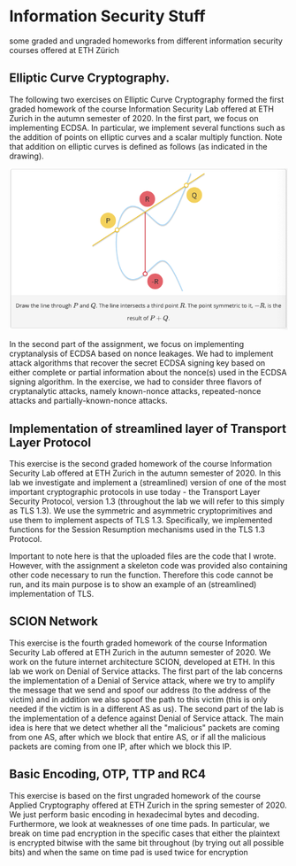 # Information Security Stuff  
some graded and ungraded homeworks from different information security courses offered at ETH Zürich 

## Elliptic Curve Cryptography.
The following two exercises on Elliptic Curve Cryptography formed the first graded homework of the course Information Security Lab offered at ETH Zurich in the autumn semester of 2020. In the first part, we focus on implementing ECDSA. In particular, we implement several functions such as the addition of points on elliptic curves and a scalar multiply function. Note that addition on elliptic curves is defined as follows (as indicated in the drawing).

![](./geometric_addition_points_elliptic_curve.png)

In the second part of the assignment, we focus on implementing cryptanalysis of ECDSA based on nonce leakages. We had to implement attack algorithms that recover the secret ECDSA signing key based on either complete or partial information about the nonce(s) used in the ECDSA signing algorithm. In the exercise, we had to consider three flavors of cryptanalytic attacks, namely known-nonce attacks, repeated-nonce attacks and partially-known-nonce attacks. 

## Implementation of streamlined layer of Transport Layer Protocol 
This exercise is the second graded homework of the course Information Security Lab offered at ETH Zurich in the autumn semester of 2020. In this lab we investigate and implement a (streamlined) version of one of the most important cryptographic protocols in use today - the Transport Layer Security Protocol, version 1.3 (throughout the lab we will refer to this simply as TLS 1.3). We use the symmetric and asymmetric cryptoprimitives and use them to implement aspects of TLS 1.3. Specifically, we implemented functions for the Session Resumption mechanisms used in the TLS 1.3 Protocol.

Important to note here is that the uploaded files are the code that I wrote. However, with the assignment a skeleton code was provided also containing other code necessary to run the function. Therefore this code cannot be run, and its main purpose is to show an example of an (streamlined) implementation of TLS. 

## SCION Network
This exercise is the fourth graded homework of the course Information Security Lab offered at ETH Zurich in the autumn semester of 2020. We work on the future internet architecture SCION, developed at ETH. In this lab we work on Denial of Service attacks. The first part of the lab concerns the implementation of a Denial of Service attack, where we try to amplify the message that we send and spoof our address (to the address of the victim) and in addition we also spoof the path to this victim (this is only needed if the victim is in a different AS as us). The second part of the lab is the implementation of a defence against Denial of Service attack. The main idea is here that we detect whether all the "malicious" packets are coming from one AS, after which we block that entire AS, or if all the malicious packets are coming from one IP, after which we block this IP. 

## Basic Encoding, OTP, TTP and RC4
This exercise is based on the first ungraded homework of the course Applied Cryptography offered at ETH Zurich in the spring semester of 2020.
We just perform basic encoding in hexadecimal bytes and decoding. Furthermore, we look at weaknesses of one time pads. In particular, we break on time pad encryption in the specific cases that either the plaintext is encrypted bitwise with the same bit throughout (by trying out all possible bits) and when the same on time pad is used twice for encryption
